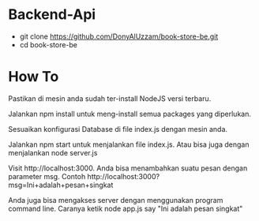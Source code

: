 # Backend-Api

- git clone https://github.com/DonyAlUzzam/book-store-be.git
- cd book-store-be

# How To

Pastikan di mesin anda sudah ter-install NodeJS versi terbaru.

Jalankan npm install untuk meng-install semua packages yang diperlukan.

Sesuaikan konfigurasi Database di file index.js dengan mesin anda.

Jalankan npm start untuk menjalankan file index.js. Atau bisa juga dengan menjalankan node server.js

Visit http://localhost:3000. Anda bisa menambahkan suatu pesan dengan parameter msg. Contoh http://localhost:3000?msg=Ini+adalah+pesan+singkat

Anda juga bisa mengakses server dengan menggunakan program command line. Caranya ketik node app.js say "Ini adalah pesan singkat"


